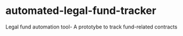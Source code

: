 # automated-legal-fund-tracker
Legal fund automation tool- A prototybe to track fund-related contracts

